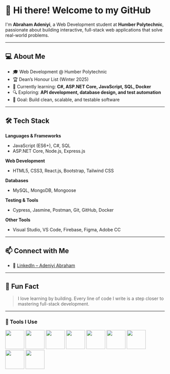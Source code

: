 # 👋 Hi there! Welcome to my GitHub  

I'm **Abraham Adeniyi**, a Web Development student at **Humber Polytechnic**, passionate about building interactive, full-stack web applications that solve real-world problems.  

---

## 💻 About Me  
- 🎓 Web Development @ Humber Polytechnic  
- 🏆 Dean’s Honour List (Winter 2025)  
- 🌱 Currently learning: **C#, ASP.NET Core, JavaScript, SQL, Docker**  
- 🔍 Exploring: **API development, database design, and test automation**  
- 🚀 Goal: Build clean, scalable, and testable software  

---

## 🛠️ Tech Stack  

**Languages & Frameworks**  
- JavaScript (ES6+), C#, SQL  
- ASP.NET Core, Node.js, Express.js  

**Web Development**  
- HTML5, CSS3, React.js, Bootstrap, Tailwind CSS  

**Databases**  
- MySQL, MongoDB, Mongoose  

**Testing & Tools**  
- Cypress, Jasmine, Postman, Git, GitHub, Docker  

**Other Tools**  
- Visual Studio, VS Code, Firebase, Figma, Adobe CC  

---

## 📫 Connect with Me  
- 💼 [LinkedIn – Adeniyi Abraham](https://www.linkedin.com/in/abraham-adeniyi/)  
<!-- - 🌐 [Portfolio Website](#) (Coming soon!) -->

---

## 🧠 Fun Fact  
> I love learning by building. Every line of code I write is a step closer to mastering full-stack development.

---

### 🔧 Tools I Use  
<img src="https://console.codeadam.ca/api/image/markdown" width="60"> <img src="https://console.codeadam.ca/api/image/github" width="60"> <img src="https://console.codeadam.ca/api/image/html" width="60"> <img src="https://console.codeadam.ca/api/image/css" width="60"> <img src="https://console.codeadam.ca/api/image/javascript" width="60"> <img src="https://console.codeadam.ca/api/image/git" width="60"> <img src="https://console.codeadam.ca/api/image/c#" width="60"> <img src="https://console.codeadam.ca/api/image/mysql" width="60"> <img src="https://console.codeadam.ca/api/image/nodejs" width="60"> 
